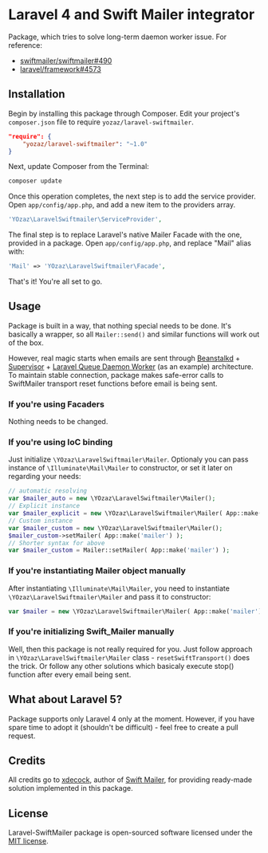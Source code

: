 # Laravel 4 and Swift Mailer integrator

Package, which tries to solve long-term daemon worker issue.
For reference:

* [swiftmailer/swiftmailer#490](https://github.com/swiftmailer/swiftmailer/issues/490)
* [laravel/framework#4573](https://github.com/laravel/framework/issues/4573)

## Installation

Begin by installing this package through Composer. Edit your project's `composer.json` file to require `yozaz/laravel-swiftmailer`.

```json
"require": {
	"yozaz/laravel-swiftmailer": "~1.0"
}
```

Next, update Composer from the Terminal:

```bash
composer update
```

Once this operation completes, the next step is to add the service provider. Open `app/config/app.php`, and add a new item to the providers array.

```php
'YOzaz\LaravelSwiftmailer\ServiceProvider',
```

The final step is to replace Laravel's native Mailer Facade with the one, provided in a package. Open `app/config/app.php`, and replace "Mail" alias with:

```php
'Mail' => 'YOzaz\LaravelSwiftmailer\Facade',
```

That's it! You're all set to go.

## Usage

Package is built in a way, that nothing special needs to be done. It's basically a wrapper, so all `Mailer::send()` and similar functions will work out of the box.

However, real magic starts when emails are sent through [Beanstalkd](https://github.com/kr/beanstalkd) + [Supervisor](http://supervisord.org/) + [Laravel Queue Daemon Worker](http://laravel.com/docs/4.2/queues#daemon-queue-worker) (as an example) architecture. To maintain stable connection, package makes safe-error calls to SwiftMailer transport reset functions before email is being sent. 

### If you're using Facaders

Nothing needs to be changed.

### If you're using IoC binding

Just initialize `\YOzaz\LaravelSwiftmailer\Mailer`. Optionaly you can pass instance of `\Illuminate\Mail\Mailer` to constructor, or set it later on regarding your needs:

```php
// automatic resolving
var $mailer_auto = new \YOzaz\LaravelSwiftmailer\Mailer();
// Explicit instance
var $mailer_explicit = new \YOzaz\LaravelSwiftmailer\Mailer( App::make('mailer') );
// Custom instance
var $mailer_custom = new \YOzaz\LaravelSwiftmailer\Mailer();
$mailer_custom->setMailer( App::make('mailer') );
// Shorter syntax for above
var $mailer_custom = Mailer::setMailer( App::make('mailer') );
```

### If you're instantiating Mailer object manually

After instantiating `\Illuminate\Mail\Mailer`, you need to instantiate `\YOzaz\LaravelSwiftmailer\Mailer` and pass it to constructor:

```php
var $mailer = new \YOzaz\LaravelSwiftmailer\Mailer( App::make('mailer') );
```

### If you're initializing Swift_Mailer manually

Well, then this package is not really required for you. Just follow approach in `\YOzaz\LaravelSwiftmailer\Mailer` class - `resetSwiftTransport()` does the trick. Or follow any other solutions which basicaly execute stop() function after every email being sent.

## What about Laravel 5?

Package supports only Laravel 4 only at the moment. However, if you have spare time to adopt it (shouldn't be difficult) - feel free to create a pull request.

## Credits

All credits go to [xdecock](https://github.com/xdecock), author of [Swift Mailer](https://github.com/xdecock/swiftmailer), for providing ready-made solution implemented in this package.

## License

Laravel-SwiftMailer package is open-sourced software licensed under the [MIT license](http://opensource.org/licenses/MIT).
